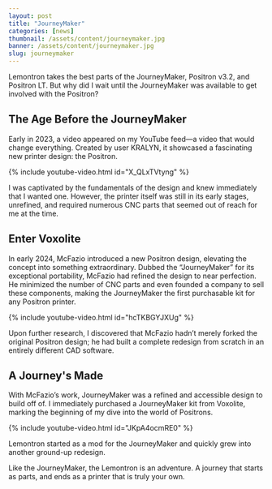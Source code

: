 ```yaml
---
layout: post
title: "JourneyMaker"
categories: [news]
thumbnail: /assets/content/journeymaker.jpg
banner: /assets/content/journeymaker.jpg
slug: journeymaker
---
```


Lemontron takes the best parts of the JourneyMaker, Positron v3.2, and Positron LT. But why did I wait until the
JourneyMaker was available to get involved with the Positron?

## The Age Before the JourneyMaker

Early in 2023, a video appeared on my YouTube feed—a video that would change everything. Created by user KRALYN, it
showcased a fascinating new printer design: the Positron.

{% include youtube-video.html id="X_QLxTVtyng" %}

I was captivated by the fundamentals of the design and knew immediately that I wanted one. However, the printer itself
was still in its early stages, unrefined, and required numerous CNC parts that seemed out of reach for me at the time.

## Enter Voxolite

In early 2024, McFazio introduced a new Positron design, elevating the concept into something extraordinary. Dubbed the
“JourneyMaker” for its exceptional portability, McFazio had refined the design to near perfection. He minimized the
number of CNC parts and even founded a company to sell these components, making the JourneyMaker the first purchasable
kit for any Positron printer.

{% include youtube-video.html id="hcTKBGYJXUg" %}

Upon further research, I discovered that McFazio hadn’t merely forked the original Positron design; he had built a
complete redesign from scratch in an entirely different CAD software.

## A Journey's Made

With McFazio’s work, JourneyMaker was a refined and accessible design to build off of. I immediately purchased a
JourneyMaker kit from Voxolite, marking the beginning of my dive into the world of Positrons.

{% include youtube-video.html id="JKpA4ocmRE0" %}

Lemontron started as a mod for the JourneyMaker and quickly grew into another ground-up redesign.

Like the JourneyMaker, the Lemontron is an adventure. A journey that starts as parts, and ends as a printer that is
truly your own.